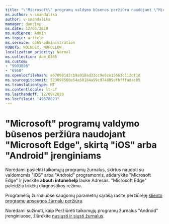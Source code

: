 ```yaml
---
title: "\"Microsoft\" programų valdymo būsenos peržiūra naudojant \"Microsoft Edge\", skirtą \"iOS\" arba \"Android\" įrenginiams"
ms.author: v-smandalika
author: v-smandalika
manager: dansimp
ms.date: 12/03/2020
ms.audience: Admin
ms.topic: article
ms.service: o365-administration
ROBOTS: NOINDEX, NOFOLLOW
localization_priority: Normal
ms.collection: Adm_O365
ms.custom:
- "9003896"
- "6950"
ms.openlocfilehash: e670981d2cb9a918ad33cc9e6ce15663c112df1d
ms.sourcegitcommit: 523098560e54a50184a99c974809dfbfffadacb5
ms.translationtype: MT
ms.contentlocale: lt-LT
ms.lasthandoff: 12/09/2020
ms.locfileid: "49678023"
---
```

# <a name="view-the-management-status-of-microsoft-apps-by-using-microsoft-edge-for-ios-or-android-devices"></a>"Microsoft" programų valdymo būsenos peržiūra naudojant "Microsoft Edge", skirtą "iOS" arba "Android" įrenginiams

Norėdami pasiekti taikomųjų programų žurnalus, skirtus naudoti su valdomomis "iOS" arba "Android" programomis, atidarykite "Microsoft Edge" ir įveskite **about: intunehelp** lauke Adresas. "Microsoft Edge" paleidžia trikčių diagnostikos režimu.

Programėlių žurnaluose saugomų parametrų sąrašą rasite peržiūrėję [kliento programų apsaugos žurnalų peržiūra](https://docs.microsoft.com/mem/intune/apps/app-protection-policy-settings-log).

Norėdami sužinoti, kaip Peržiūrėti taikomųjų programų žurnalus "Android" įrenginiuose, žiūrėkite [nusiųsti ir siųsti žurnalus](https://docs.microsoft.com/mem/intune/user-help/send-logs-to-your-it-admin-by-email-android).